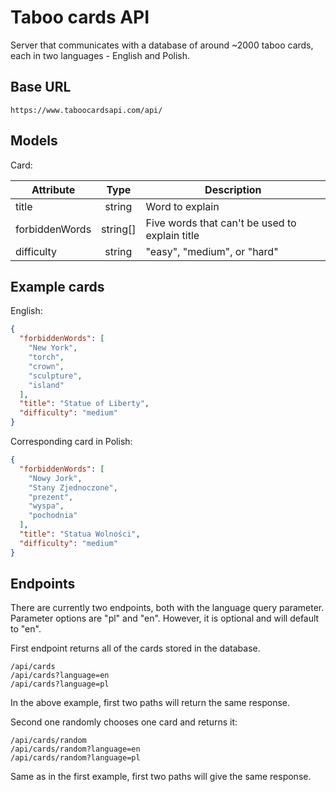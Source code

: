 # Taboo cards API

Server that communicates with a database of around ~2000 taboo cards, each in two languages - English and Polish.

## Base URL

`https://www.taboocardsapi.com/api/`

## Models

Card:

| Attribute      |   Type   | Description                                    |
| -------------- |:-------: | ---------------------------------------------- |
| title          | string   | Word to explain                                |
| forbiddenWords | string[] | Five words that can't be used to explain title |
| difficulty     | string   | "easy", "medium", or "hard"                    |

## Example cards

English:

```json
{
  "forbiddenWords": [
    "New York",
    "torch",
    "crown",
    "sculpture",
    "island"
  ],
  "title": "Statue of Liberty",
  "difficulty": "medium"
}
```

Corresponding card in Polish:

```json
{
  "forbiddenWords": [
    "Nowy Jork",
    "Stany Zjednoczone",
    "prezent",
    "wyspa",
    "pochodnia"
  ],
  "title": "Statua Wolności",
  "difficulty": "medium"
}
```

## Endpoints

There are currently two endpoints, both with the language query parameter. Parameter options are "pl" and "en". However, it is optional and will default to "en".

First endpoint returns all of the cards stored in the database.

```
/api/cards
/api/cards?language=en
/api/cards?language=pl
```

In the above example, first two paths will return the same response.

Second one randomly chooses one card and returns it:

```
/api/cards/random
/api/cards/random?language=en
/api/cards/random?language=pl
```

Same as in the first example, first two paths will give the same response.
